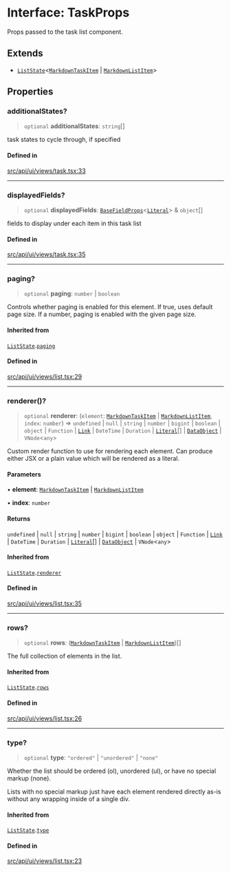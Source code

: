 # Interface: TaskProps

Props passed to the task list component.

## Extends

- [`ListState`](ListState.md)\<[`MarkdownTaskItem`](../../indexables/classes/MarkdownTaskItem.md) \| [`MarkdownListItem`](../../indexables/classes/MarkdownListItem.md)\>

## Properties

### additionalStates?

> `optional` **additionalStates**: `string`[]

task states to cycle through, if specified

#### Defined in

[src/api/ui/views/task.tsx:33](https://github.com/blacksmithgu/datacore/blob/b2f12b09abf3864956181ba4f5c7075bc281ce27/src/api/ui/views/task.tsx#L33)

***

### displayedFields?

> `optional` **displayedFields**: [`BaseFieldProps`](../../ui/interfaces/BaseFieldProps.md)\<[`Literal`](../../expressions/type-aliases/Literal.md)\> & `object`[]

fields to display under each item in this task list

#### Defined in

[src/api/ui/views/task.tsx:35](https://github.com/blacksmithgu/datacore/blob/b2f12b09abf3864956181ba4f5c7075bc281ce27/src/api/ui/views/task.tsx#L35)

***

### paging?

> `optional` **paging**: `number` \| `boolean`

Controls whether paging is enabled for this element. If true, uses default page size. If a number, paging is enabled with the given page size.

#### Inherited from

[`ListState`](ListState.md).[`paging`](ListState.md#paging)

#### Defined in

[src/api/ui/views/list.tsx:29](https://github.com/blacksmithgu/datacore/blob/b2f12b09abf3864956181ba4f5c7075bc281ce27/src/api/ui/views/list.tsx#L29)

***

### renderer()?

> `optional` **renderer**: (`element`: [`MarkdownTaskItem`](../../indexables/classes/MarkdownTaskItem.md) \| [`MarkdownListItem`](../../indexables/classes/MarkdownListItem.md), `index`: `number`) => `undefined` \| `null` \| `string` \| `number` \| `bigint` \| `boolean` \| `object` \| `Function` \| [`Link`](../../expressions/classes/Link.md) \| `DateTime` \| `Duration` \| [`Literal`](../../expressions/type-aliases/Literal.md)[] \| [`DataObject`](../../expressions/type-aliases/DataObject.md) \| `VNode`\<`any`\>

Custom render function to use for rendering each element. Can produce either JSX or a plain value which will be
rendered as a literal.

#### Parameters

• **element**: [`MarkdownTaskItem`](../../indexables/classes/MarkdownTaskItem.md) \| [`MarkdownListItem`](../../indexables/classes/MarkdownListItem.md)

• **index**: `number`

#### Returns

`undefined` \| `null` \| `string` \| `number` \| `bigint` \| `boolean` \| `object` \| `Function` \| [`Link`](../../expressions/classes/Link.md) \| `DateTime` \| `Duration` \| [`Literal`](../../expressions/type-aliases/Literal.md)[] \| [`DataObject`](../../expressions/type-aliases/DataObject.md) \| `VNode`\<`any`\>

#### Inherited from

[`ListState`](ListState.md).[`renderer`](ListState.md#renderer)

#### Defined in

[src/api/ui/views/list.tsx:35](https://github.com/blacksmithgu/datacore/blob/b2f12b09abf3864956181ba4f5c7075bc281ce27/src/api/ui/views/list.tsx#L35)

***

### rows?

> `optional` **rows**: ([`MarkdownTaskItem`](../../indexables/classes/MarkdownTaskItem.md) \| [`MarkdownListItem`](../../indexables/classes/MarkdownListItem.md))[]

The full collection of elements in the list.

#### Inherited from

[`ListState`](ListState.md).[`rows`](ListState.md#rows)

#### Defined in

[src/api/ui/views/list.tsx:26](https://github.com/blacksmithgu/datacore/blob/b2f12b09abf3864956181ba4f5c7075bc281ce27/src/api/ui/views/list.tsx#L26)

***

### type?

> `optional` **type**: `"ordered"` \| `"unordered"` \| `"none"`

Whether the list should be ordered (ol), unordered (ul), or have no special markup (none).

Lists with no special markup just have each element rendered directly as-is without any wrapping
inside of a single div.

#### Inherited from

[`ListState`](ListState.md).[`type`](ListState.md#type)

#### Defined in

[src/api/ui/views/list.tsx:23](https://github.com/blacksmithgu/datacore/blob/b2f12b09abf3864956181ba4f5c7075bc281ce27/src/api/ui/views/list.tsx#L23)
